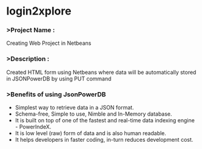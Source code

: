 # login2xplore

### >Project Name :
 Creating Web Project in Netbeans

### >Description :
 Created HTML form using Netbeans where data will be automatically stored in JSONPowerDB by using PUT command 

### >Benefits of using JsonPowerDB

- Simplest way to retrieve data in a JSON format.
- Schema-free, Simple to use, Nimble and In-Memory database.
- It is built on top of one of the fastest and real-time data indexing engine - PowerIndeX.
- It is low level (raw) form of data and is also human readable.
- It helps developers in faster coding, in-turn reduces development cost.
